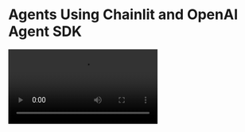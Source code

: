 # Agents Using Chainlit and OpenAI Agent SDK
<video controls src="deeplearning agent.mp4" title="Title"></video>